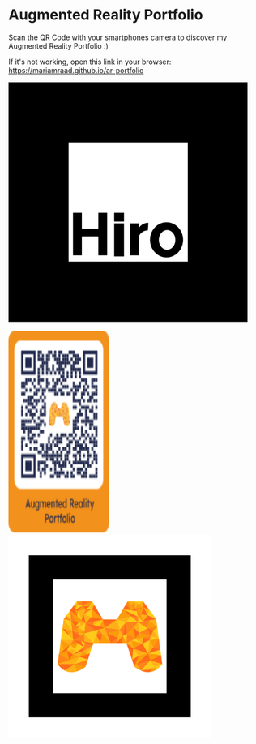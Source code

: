 # Augmented Reality Portfolio

Scan the QR Code with your smartphones camera to discover my Augmented Reality Portfolio :)

If it's not working, open this link in your browser: https://mariamraad.github.io/ar-portfolio

<!--- ![Batman](/assets/images/batman.jpg) --->

![Hiro](/assets/images/Markers/hiro.png)

<!--- ![QrCode](/assets/images/QRCode_mitRahmen.svg) --->

<img src="/assets/images/QRCode_mitRahmen.svg" data-canonical-src="/assets/images/QRCode_mitRahmen.svg" width="200" height="400" />

<img src="/assets/images/Markers/pattern-Logo_M.png" data-canonical-src="/assets/images/markers/pattern-Logo_M.png" width="400" height="400" />
